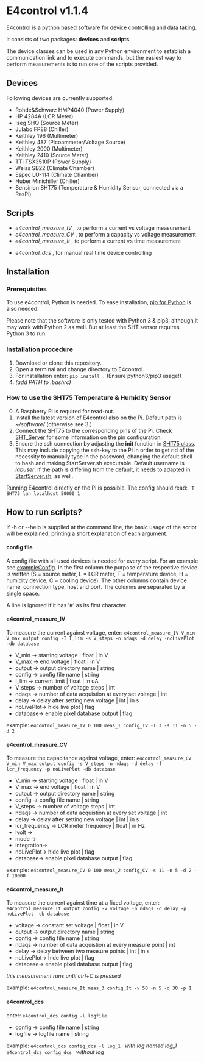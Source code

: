# E4control v1.1.4
E4control is a python based software for device controlling and data taking.

It consists of two packages: **devices** and **scripts**.

The device classes can be used in any Python environment to establish a communication link and to execute commands, but the easiest way to perform measurements is to run one of the scripts provided.

## Devices
Following devices are currently supported:
- Rohde&Schwarz HMP4040 (Power Supply)
- HP 4284A (LCR Meter)
- Iseg SHQ (Source Meter)
- Julabo FP88 (Chiller)
- Keithley 196 (Multimeter)
- Keithley 487 (Picoammeter/Voltage Source)
- Keithley 2000 (Multimeter)
- Keithley 2410 (Source Meter)
- TTi TSX3510P (Power Supply)
- Weiss SB22 (Climate Chamber)
- Espec LU-114 (Climate Chamber)
- Huber Minichiller (Chiller)
- Sensirion SHT75 (Temperature & Humidity Sensor, connected via a RasPi)

## Scripts
- *e4control_measure_IV* , to perform a current vs voltage measurement
- *e4control_measure_CV* , to perform a capacity vs voltage measurement
- *e4control_measure_It* , to perform a current vs time measurement
<!-- - *e4control_measure_Cint*, to perform a capcity vs. voltage measurement with hold for 'hold_t' at 'hold_v' for 'times' times -->
- *e4control_dcs* , for manual real time device controlling


## Installation
### Prerequisites
To use e4control, Python is needed. To ease installation, [pip for Python](https://pypi.python.org/pypi/pip) is also needed.

Please note that the software is only tested with Python 3 & pip3, although it may work with Python 2 as well. But at least the SHT sensor requires Python 3 to run.

### Installation procedure
1. Download or clone this repository.
2. Open a terminal and change directory to E4control.
3. For installation enter: `pip install .` (Ensure python3/pip3 usage!)
4. *(add PATH to .bashrc)* 

### How to use the SHT75 Temperature & Humidity Sensor
0. A Raspberry Pi is required for read-out.
1. Install the latest version of E4control also on the Pi. Default path is *~/software/* (otherwise see 3.)
2. Connect the SHT75 to the corresponding pins of the Pi. Check [SHT_Server](/e4control/devices/SHT_Server.py) for some information on the pin configuration.
3. Ensure the ssh connection by adjusting the __init__ function in [SHT75 class](e4control/devices/SHT75.py). This may include copying the ssh-key to the Pi in order to get rid of the necessity to manually type in the password, changing the default shell to bash and making StartServer.sh executable. Default username is *labuser*. If the path is differing from the default, it needs to adapted in [StartServer.sh](/e4control/devices/StartServer.sh), as well.

Running E4control directly on the Pi is possible. The config should read:
` T SHT75 lan localhost 50000 1`

## How to run scripts?
If -h or --help is supplied at the command line, the basic usage of the script will be explained, printing a short explanation of each argument.

#### config file
A config file with all used devices is needed for every script. For an example see [exampleConfig](exampleConfig).
In the first column the purpose of the respective device is written (S = source meter, L = LCR meter, T = temperature device, H = humidity device, C = cooling device). The other columns contain device name, connection type, host and port. The columns are separated by a single space.

A line is ignored if it has '#' as its first character.

#### e4control_measure_IV
To measure the current against voltage, enter:
`e4control_measure_IV V_min V_max output config -I I_lim -s V_steps -n ndaqs -d delay -noLivePlot -db database`

- V_min   -> starting voltage | float | in V
- V_max   -> end voltage | float | in V
- output  -> output directory name | string
- config  -> config file name | string
- I_lim   -> current limit | float | in uA
- V_steps -> number of voltage steps | int
- ndaqs   -> number of data acquistion at every set voltage | int
- delay   -> delay after setting new voltage | int | in s
- noLivePlot-> hide live plot | flag
- database-> enable pixel database output | flag

example:
`e4control_measure_IV 0 100 meas_1 config_IV -I 3 -s 11 -n 5 -d 2 `

#### e4control_measure_CV
To measure the capacitance against voltage, enter:
`e4control_measure_CV V_min V_max output config -s V_steps -n ndaqs -d delay -f lcr_frequency -p noLivePlot -db database`

- V_min   -> starting voltage | float | in V
- V_max   -> end voltage | float | in V
- output  -> output directory name | string
- config  -> config file name | string
- V_steps -> number of voltage steps | int
- ndaqs   -> number of data acquistion at every set voltage | int
- delay   -> delay after setting new voltage | int | in s
- lcr_frequency -> LCR meter frequency | float | in Hz
- lvolt   ->
- mode    ->
- integration->
- noLivePlot-> hide live plot | flag
- database-> enable pixel database output | flag

example:
`e4control_measure_CV 0 100 meas_2 config_CV -s 11 -n 5 -d 2 -f 10000`

<!-- #### e4control_measure_Cint
enter:
`e4control_measure_Cint V_min V_max output config -I_lim -I I_Lim -s V_steps -n ndaqs -d delay -f lcr_frequenz -times times
-hold_V hold_v -hold_t hold_t`

- V_min   -> starting voltage | float | in V
- V_max   -> end voltage | float | in V
- output  -> output directory name | string
- config  -> config file name | string
- V_steps -> number of voltage steps | int
- ndaqs   -> number of data acquistion at every set voltage | int
- delay   -> delay after setting new voltage | int | in s
- lcr_frequenz -> LCR meter frequenz | float | in Hz
- times -> number of times the routine is repeated | int
- hold_V -> voltage applied during the 'hold' phase | float | in V
- hold_t -> duration of the 'hold' phase | int | in s

example:
`e4control_measure_CV 0 100 meas_2 config_CV -s 11 -n 5 -d 2 -f 10000`
 -->
#### e4control_measure_It
To measure the current against time at a fixed voltage, enter:
`e4control_measure_It output config -v voltage -n ndaqs -d delay -p noLivePlot -db database`

- voltage -> constant set voltage | float | in V
- output  -> output directory name | string
- config  -> config file name | string
- ndaqs   -> number of data acquistion at every measure point | int
- delay   -> delay between two measure points | int | in s
- noLivePlot-> hide live plot | flag
- database-> enable pixel database output | flag

*this measurement runs until ctrl+C is pressed*

example:
`e4control_measure_It meas_3 config_It -v 50 -n 5 -d 30 -p 1`

#### e4control_dcs
enter:
`e4control_dcs config -l logfile `

- config  -> config file name | string
- logfile -> logfile name | string

example:
`e4control_dcs config_dcs -l log_1 ` *with log named log_1*  
`e4control_dcs config_dcs ` *without log*
